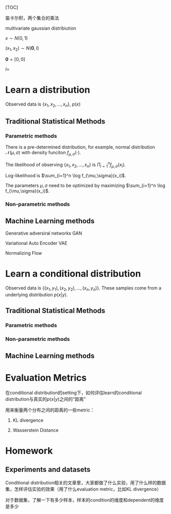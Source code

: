 [TOC]

笛卡尔积，两个集合的乘法

multivariate gaussian distribiution

$x\sim N(0,1)$

$(x_1,x_2)\sim N(\boldsymbol{0},I)$

$\boldsymbol{0}=[0,0]$

$I=$

# Learn a distribution

Observed data is $\{x_1,x_2,\ldots,x_n\}$, $p(x)$

## Traditional Statistical Methods

### Parametric methods

There is a pre-determined distribution, for example, normal distribution $\mathcal{N}(\mu,\sigma)$ with density funciton $f_{\mu,\sigma}(\cdot)$.

The likelihood of observing $\{x_1,x_2,\ldots,x_n\}$ is $\Pi_{i=1}^n f_{\mu,\sigma}(x_i)$.

Log-likelihood is $\sum_{i=1}^n \log f_{\mu,\sigma}(x_i)$.

The parameters $\mu,\sigma$ need to be optimized by maximizing $\sum_{i=1}^n \log f_{\mu,\sigma}(x_i)$.

### Non-parametric methods

## Machine Learning methods

Generative adversiral networks GAN

Variational Auto Encoder VAE

Normalizing Flow

# Learn a conditional distribution

Observed data is $\{(x_1,y_1),(x_2,y_2),\ldots,(x_n,y_n)\}$. These samples come from a underlying distribution $p(x|y)$.

## Traditional Statistical Methods

### Parametric methods

### Non-parametric methods



## Machine Learning methods

# Evaluation Metrics

在conditional distribution的setting下，如何评估learn的conditional distribution与真实的$p(x|y)$之间的“距离”

用来衡量两个分布之间的距离的一些metric：

1. KL divergence

2. Wasserstein Distance

# Homework

## Experiments and datasets

Conditional distribution相关的文章里，大家都做了什么实验，用了什么样的数据集，怎样评估实验的效果（用了什么evaluation metric，比如KL divergence）

对于数据集，了解一下有多少样本，样本的condition的维度和dependent的维度是多少



